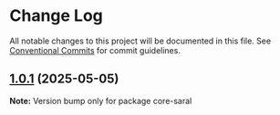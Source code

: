 # Change Log

All notable changes to this project will be documented in this file.
See [Conventional Commits](https://conventionalcommits.org) for commit guidelines.

## [1.0.1](https://github.com/saiteja-in/saral-toolkit/compare/v1.0.0...v1.0.1) (2025-05-05)

**Note:** Version bump only for package core-saral
